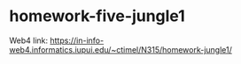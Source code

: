 # homework-five-jungle1

Web4 link: https://in-info-web4.informatics.iupui.edu/~ctimel/N315/homework-jungle1/
